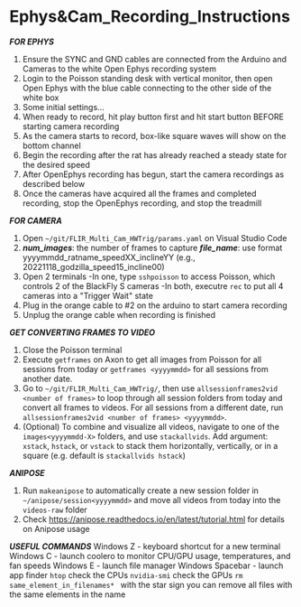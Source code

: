 # Ephys&Cam_Recording_Instructions
***FOR EPHYS***
1. Ensure the SYNC and GND cables are connected from the Arduino and Cameras to the white Open Ephys recording system
2. Login to the Poisson standing desk with vertical monitor, then open Open Ephys with the blue cable connecting to the other side of the white box
3. Some initial settings...
4. When ready to record, hit play button first and hit start button BEFORE starting camera recording
5. As the camera starts to record, box-like square waves will show on the bottom channel
6. Begin the recording after the rat has already reached a steady state for the desired speed
7. After OpenEphys recording has begun, start the camera recordings as described below
8. Once the cameras have acquired all the frames and completed recording, stop the OpenEphys recording, and stop the treadmill

***FOR CAMERA***
1. Open `~/git/FLIR_Multi_Cam_HWTrig/params.yaml` on Visual Studio Code
2. ***num_images***: the number of frames to capture
   ***file_name***: use format yyyymmdd_ratname_speedXX_inclineYY (e.g., 20221118_godzilla_speed15_incline00)
3. Open 2 terminals
   -In one, type `sshpoisson` to access Poisson, which controls 2 of the BlackFly S cameras
   -In both, executre `rec` to put all 4 cameras into a "Trigger Wait" state
4. Plug in the orange cable to #2 on the arduino to start camera recording
5. Unplug the orange cable when recording is finished 

***GET CONVERTING FRAMES TO VIDEO***
1. Close the Poisson terminal
2. Execute `getframes` on Axon to get all images from Poisson for all sessions from today or `getframes <yyyymmdd>` for all sessions from another date.
3. Go to `~/git/FLIR_Multi_Cam_HWTrig/`, then use `allsessionframes2vid <number of frames>` to loop through all session folders from today and convert all frames to videos. For all sessions from a different date, run `allsessionframes2vid <number of frames> <yyyymmdd>`.
4. (Optional) To combine and visualize all videos, navigate to one of the `images<yyyymmdd-X>` folders, and use `stackallvids`. Add argument: `xstack`, `hstack`, or `vstack` to stack them horizontally, vertically, or in a square (e.g. default is `stackallvids hstack`)

***ANIPOSE***
1. Run `makeanipose` to automatically create a new session folder in `~/anipose/session<yyyymmdd>` and move all videos from today into the `videos-raw` folder
2. Check https://anipose.readthedocs.io/en/latest/tutorial.html for details on Anipose usage


***USEFUL COMMANDS***
Windows Z - keyboard shortcut for a new terminal
Windows C - launch coolero to monitor CPU/GPU usage, temperatures, and fan speeds
Windows E - launch file manager
Windows Spacebar - launch app finder
`htop` check the CPUs
`nvidia-smi` check the GPUs
`rm same_element_in_filenames* ` with the star sign you can remove all files with the same elements in the name